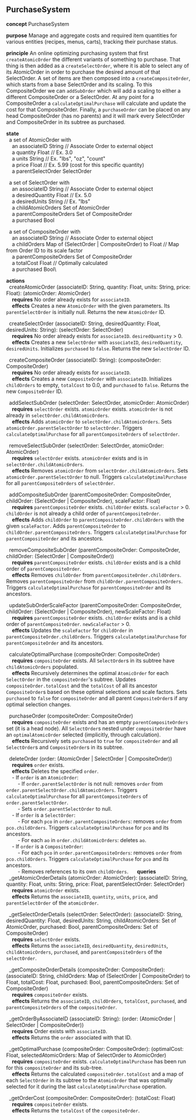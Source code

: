 
## PurchaseSystem

**concept** PurchaseSystem

**purpose** Manage and aggregate costs and required item quantities for various entities (recipes, menus, carts), tracking their purchase status.

**principle** An online optimizing purchasing system that first `createAtomicOrder` the different variants of something to purchase. That thing is then added as a `createSelectOrder`, where it is able to select any of its AtomicOrder in order to purchase the desired amount of that SelectOrder. A set of items are then composed into a `createCompositeOrder`, which starts from a base SelectOrder and its scaling. To this CompositeOrder we can `addSubOrder` which will add a scaling to either a different CompositeOrder or a SelectOrder. At any point for a CompositeOrder a `calculateOptimalPurchase` will calculate and update the cost for that CompositeOrder. Finally, a `purchaseOrder` can be placed on any head CompositeOrder (has no parents) and it will mark every SelectOrder and CompositeOrder in its subtree as purchased.

**state**\
  a set of AtomicOrder with\
    an associateID String // Associate Order to external object\
    a quantity Float // Ex. 3.0\
    a units String // Ex. "lbs", "oz", "count"\
    a price Float // Ex. 5.99 (cost for this specific quantity)\
    a parentSelectOrder SelectOrder

  a set of SelectOrder with\
    an associateID String // Associate Order to external object\
    a desiredQuantity Float // Ex. 5.0\
    a desiredUnits String // Ex. "lbs"\
    a childAtomicOrders Set of AtomicOrder\
    a parentCompositeOrders Set of CompositeOrder\
    a purchased Bool

  a set of CompositeOrder with\
    an associateID String // Associate Order to external object\
    a childOrders Map of (SelectOrder | CompositeOrder) to Float // Map from Order ID to its scale factor\
    a parentCompositeOrders Set of CompositeOrder\
    a totalCost Float // Optimally calculated\
    a purchased Bool\\

**actions**\
  createAtomicOrder (associateID: String, quantity: Float, units: String, price: Float): (atomicOrder: AtomicOrder)\
    **requires** No order already exists for `associateID`.\
    **effects** Creates a new `AtomicOrder` with the given parameters. Its `parentSelectOrder` is initially null. Returns the new `AtomicOrder` ID.

  createSelectOrder (associateID: String, desiredQuantity: Float, desiredUnits: String): (selectOrder: SelectOrder)\
    **requires** No order already exists for `associateID`. `desiredQuantity` > 0.\
    **effects** Creates a new `SelectOrder` with `associateID`, `desiredQuantity`, `desiredUnits`. Initializes `purchased` to `false`. Returns the new `SelectOrder` ID.

  createCompositeOrder (associateID: String): (compositeOrder: CompositeOrder)\
    **requires** No order already exists for `associateID`.\
    **effects** Creates a new `CompositeOrder` with `associateID`. Initializes `childOrders` to empty, `totalCost` to 0.0, and `purchased` to `false`. Returns the new `CompositeOrder` ID.

  addSelectSubOrder (selectOrder: SelectOrder, atomicOrder: AtomicOrder)\
    **requires** `selectOrder` exists. `atomicOrder` exists. `atomicOrder` is not already in `selectOrder.childAtomicOrders`.\
    **effects** Adds `atomicOrder` to `selectOrder.childAtomicOrders`. Sets `atomicOrder.parentSelectOrder` to `selectOrder`. Triggers `calculateOptimalPurchase` for all `parentCompositeOrders` of `selectOrder`.

  removeSelectSubOrder (selectOrder: SelectOrder, atomicOrder: AtomicOrder)\
    **requires** `selectOrder` exists. `atomicOrder` exists and is in `selectOrder.childAtomicOrders`.\
    **effects** Removes `atomicOrder` from `selectOrder.childAtomicOrders`. Sets `atomicOrder.parentSelectOrder` to null. Triggers `calculateOptimalPurchase` for all `parentCompositeOrders` of `selectOrder`.

  addCompositeSubOrder (parentCompositeOrder: CompositeOrder, childOrder: (SelectOrder | CompositeOrder), scaleFactor: Float)\
    **requires** `parentCompositeOrder` exists. `childOrder` exists. `scaleFactor` > 0. `childOrder` is not already a child order of `parentCompositeOrder`.\
    **effects** Adds `childOrder` to `parentCompositeOrder.childOrders` with the given `scaleFactor`. Adds `parentCompositeOrder` to `childOrder.parentCompositeOrders`. Triggers `calculateOptimalPurchase` for `parentCompositeOrder` and its ancestors.

  removeCompositeSubOrder (parentCompositeOrder: CompositeOrder, childOrder: (SelectOrder | CompositeOrder))\
    **requires** `parentCompositeOrder` exists. `childOrder` exists and is a child order of `parentCompositeOrder`.\
    **effects** Removes `childOrder` from `parentCompositeOrder.childOrders`. Removes `parentCompositeOrder` from `childOrder.parentCompositeOrders`. Triggers `calculateOptimalPurchase` for `parentCompositeOrder` and its ancestors.

  updateSubOrderScaleFactor (parentCompositeOrder: CompositeOrder, childOrder: (SelectOrder | CompositeOrder), newScaleFactor: Float)\
    **requires** `parentCompositeOrder` exists. `childOrder` exists and is a child order of `parentCompositeOrder`. `newScaleFactor` > 0.\
    **effects** Updates the `scaleFactor` for `childOrder` in `parentCompositeOrder.childOrders`. Triggers `calculateOptimalPurchase` for `parentCompositeOrder` and its ancestors.

  calculateOptimalPurchase (compositeOrder: CompositeOrder)\
    **requires** `compositeOrder` exists. All `SelectOrder`s in its subtree have `childAtomicOrders` populated.\
    **effects** Recursively determines the optimal `AtomicOrder` for each `SelectOrder` in the `compositeOrder`'s subtree. Updates `compositeOrder.totalCost` and the `totalCost` of all its ancestor `CompositeOrder`s based on these optimal selections and scale factors. Sets `purchased` to `false` for `compositeOrder` and all parent `CompositeOrder`s if any optimal selection changes.

  purchaseOrder (compositeOrder: CompositeOrder)\
    **requires** `compositeOrder` exists and has an empty `parentCompositeOrders` set (it is a head node). All `SelectOrder`s nested under `compositeOrder` have an `optimalAtomicOrder` selected (implicitly, through calculation).\
    **effects** Recursively sets `purchased` to `true` for `compositeOrder` and all `SelectOrder`s and `CompositeOrder`s in its subtree.

  deleteOrder (order: (AtomicOrder | SelectOrder | CompositeOrder))\
    **requires** `order` exists.\
    **effects** Deletes the specified `order`.\
    - If `order` is an `AtomicOrder`:\
        - If `order.parentSelectOrder` is not null: removes `order` from `order.parentSelectOrder.childAtomicOrders`. Triggers `calculateOptimalPurchase` for all `parentCompositeOrders` of `order.parentSelectOrder`.\
        - Sets `order.parentSelectOrder` to null.\
    - If `order` is a `SelectOrder`:\
        - For each `pco` in `order.parentCompositeOrders`: removes `order` from `pco.childOrders`. Triggers `calculateOptimalPurchase` for `pco` and its ancestors.\
        - For each `ao` in `order.childAtomicOrders`: deletes `ao`.\
    - If `order` is a `CompositeOrder`:\
        - For each `pco` in `order.parentCompositeOrders`: removes `order` from `pco.childOrders`. Triggers `calculateOptimalPurchase` for `pco` and its ancestors.\
        - Removes references to its own `childOrders`.
      
**queries**\
  \_getAtomicOrderDetails (atomicOrder: AtomicOrder): (associateID: String, quantity: Float, units: String, price: Float, parentSelectOrder: SelectOrder)\
    **requires** `atomicOrder` exists.\
    **effects** Returns the `associateID`, `quantity`, `units`, `price`, and `parentSelectOrder` of the `atomicOrder`.

  \_getSelectOrderDetails (selectOrder: SelectOrder): (associateID: String, desiredQuantity: Float, desiredUnits: String, childAtomicOrders: Set of AtomicOrder, purchased: Bool, parentCompositeOrders: Set of CompositeOrder)\
    **requires** `selectOrder` exists.\
    **effects** Returns the `associateID`, `desiredQuantity`, `desiredUnits`, `childAtomicOrders`, `purchased`, and `parentCompositeOrders` of the `selectOrder`.

  \_getCompositeOrderDetails (compositeOrder: CompositeOrder): (associateID: String, childOrders: Map of (SelectOrder | CompositeOrder) to Float, totalCost: Float, purchased: Bool, parentCompositeOrders: Set of CompositeOrder)\
    **requires** `compositeOrder` exists.\
    **effects** Returns the `associateID`, `childOrders`, `totalCost`, `purchased`, and `parentCompositeOrders` of the `compositeOrder`.

  \_getOrderByAssociateID (associateID: String): (order: (AtomicOrder | SelectOrder | CompositeOrder))\
    **requires** Order exists with `associateID`.\
    **effects** Returns the `order` associated with that ID.

  \_getOptimalPurchase (compositeOrder: CompositeOrder): (optimalCost: Float, selectedAtomicOrders: Map of SelectOrder to AtomicOrder)\
    **requires** `compositeOrder` exists. `calculateOptimalPurchase` has been run for this `compositeOrder` and its sub-tree.\
    **effects** Returns the calculated `compositeOrder.totalCost` and a map of each `SelectOrder` in its subtree to the `AtomicOrder` that was optimally selected for it during the last `calculateOptimalPurchase` operation.

  \_getOrderCost (compositeOrder: CompositeOrder): (totalCost: Float)\
    **requires** `compositeOrder` exists.\
    **effects** Returns the `totalCost` of the `compositeOrder`.